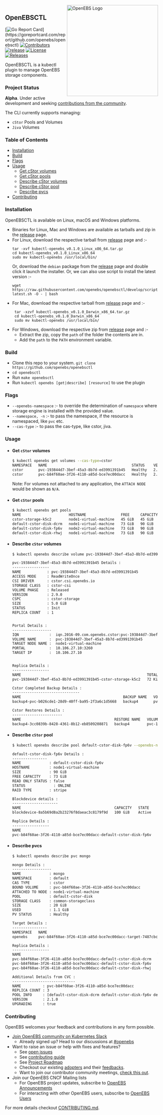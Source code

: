 
<img width="300" align="right" alt="OpenEBS Logo" src="https://raw.githubusercontent.com/cncf/artwork/master/projects/openebs/stacked/color/openebs-stacked-color.png" xmlns="http://www.w3.org/1999/html">

## OpenEBSCTL


[![Go Report Card](https://goreportcard.com/badge/github.com/openebs/openebsctl?)](https://goreportcard.com/report/github.com/openebs/openebsctl)
[![Contributors](https://img.shields.io/github/contributors/openebs/openebsctl)](https://github.com/openebs/openebsctl/graphs/contributors)
[![release](https://img.shields.io/github/release-pre/openebs/openebsctl.svg)](https://github.com/openebs/openebsctl/releases)
[![License](https://img.shields.io/badge/License-Apache%202.0-blue.svg)](https://github.com/mum4k/termdash/blob/master/LICENSE)
[![Releases](https://img.shields.io/github/downloads/openebs/openebsctl/total.svg)](https://github.com//openebs/openebsctl/releases)



OpenEBSCTL is a kubectl plugin to manage OpenEBS storage components.


### Project Status

**Alpha**. Under active development and seeking [contributions from the community](#contributing).

The CLI currently supports managing:
- `cStor` Pools and Volumes
- `Jiva` Volumes


### Table of Contents
* [Installation](#installation)
* [Build](#build)
* [Flags](#flags)
* [Usage](#usage)
    * [Get cStor volumes](#get-cstor-volumes)
    * [Get cStor pools](#get-cstor-pools)
    * [Describe cStor volumes](#describe-cstor-volumes)
    * [Describe cStor pool](#describe-cstor-pool)
    * [Describe pvcs](#describe-pvcs)
* [Contributing](#contributing)


### Installation

OpenEBSCTL is available on Linux, macOS and Windows platforms.

* Binaries for Linux, Mac and Windows are available as tarballs and zip in the [release](https://github.com/openebs/openebsctl/releases) page.
* For Linux, download the respective tarball from [release](https://github.com/openebs/openebsctl/releases) page and :-
   ```shell
   tar -xvf kubectl-openebs_v0.1.0_Linux_x86_64.tar.gz
   cd kubectl-openebs_v0.1.0_Linux_x86_64
   sudo mv kubectl-openebs /usr/local/bin/
   ```
  Or, download the `debian` package from the [release](https://github.com/openebs/openebsctl/releases) page and double click it launch the installer.
  Or, we can also use script to install the latest version :-
   ```shell
   wget https://raw.githubusercontent.com/openebs/openebsctl/develop/scripts/install-latest.sh -O - | bash
   ```
* For Mac, download the respective tarball from [release](https://github.com/openebs/openebsctl/releases) page and :-
  ```shell
   tar -xzvf kubectl-openebs_v0.1.0_Darwin_x86_64.tar.gz
   cd kubectl-openebs_v0.1.0_Darwin_x86_64
   sudo mv kubectl-openebs /usr/local/bin/
   ```
* For Windows, download the respective zip from [release](https://github.com/openebs/openebsctl/releases) page and :-
    - Extract the zip, copy the `path` of the folder the contents are in.
    - Add the `path` to the `PATH` environment variable.

### Build

- Clone this repo to your system. `git clone https://github.com/openebs/openebsctl`
- `cd openebsctl`
- Run `make openebsctl`
- Run `kubectl openebs [get|describe] [resource]` to use the plugin

### Flags

* `--openebs-namespace` :- to override the determination of `namespace` where storage engine is installed with the provided value.
* `--namespace, -n` :- to pass the namespace, if the resource is namespaced, like `pvc` etc.
* `--cas-type` :- to pass the cas-type, like cstor, jiva.

### Usage

* #### Get `cStor` volumes
  ```bash
  $ kubectl openebs get volumes --cas-type=cstor
  NAMESPACE   NAME                                       STATUS    VERSION    CAPACITY   STORAGE CLASS         ATTACHED   ACCESS MODE      ATTACHED NODE
  cstor       pvc-193844d7-3bef-45a3-8b7d-ed3991391b45   Healthy   2.9.0      5.0 GiB    cstor-csi-sc          Bound      ReadWriteOnce    N/A
  cstor       pvc-b84f60ae-3f26-4110-a85d-bce7ec00dacc   Healthy   2.0.0      20 GiB     common-storageclass   Bound      ReadWriteOnce    node1-virtual-machine
  ```
  Note: For volumes not attached to any application, the `ATTACH NODE` would be shown as `N/A`.
* #### Get `cStor` pools
  ```bash
  $ kubectl openebs get pools
  NAME                      HOSTNAME                FREE     CAPACITY   READ ONLY   PROVISIONED REPLICAS   HEALTHY REPLICAS   STATUS    AGE
  cstor-storage-k5c2        node1-virtual-machine   45 GiB   45 GiB     false       1                      0                  ONLINE    10d2h
  default-cstor-disk-dcrm   node1-virtual-machine   73 GiB   90 GiB     false       7                      7                  ONLINE    27d2h
  default-cstor-disk-fp6v   node2-virtual-machine   73 GiB   90 GiB     false       7                      7                  ONLINE    27d2h
  default-cstor-disk-rhwj   node1-virtual-machine   73 GiB   90 GiB     false       7                      4                  OFFLINE   27d2h
  ```
* #### Describe `cStor` volumes
  ```bash
  $ kubectl openebs describe volume pvc-193844d7-3bef-45a3-8b7d-ed3991391b45

  pvc-193844d7-3bef-45a3-8b7d-ed3991391b45 Details :
  -----------------
  NAME            : pvc-193844d7-3bef-45a3-8b7d-ed3991391b45
  ACCESS MODE     : ReadWriteOnce
  CSI DRIVER      : cstor.csi.openebs.io
  STORAGE CLASS   : cstor-csi
  VOLUME PHASE    : Released
  VERSION         : 2.9.0
  CSPC            : cstor-storage
  SIZE            : 5.0 GiB
  STATUS          : Init
  REPLICA COUNT	  : 1
  
  
  Portal Details :
  ------------------
  IQN              :  iqn.2016-09.com.openebs.cstor:pvc-193844d7-3bef-45a3-8b7d-ed3991391b45
  VOLUME NAME      :  pvc-193844d7-3bef-45a3-8b7d-ed3991391b45
  TARGET NODE NAME :  node1-virtual-machine
  PORTAL           :  10.106.27.10:3260
  TARGET IP        :  10.106.27.10
  
  
  Replica Details :
  -----------------
  NAME                                                          TOTAL    USED      STATUS    AGE
  pvc-193844d7-3bef-45a3-8b7d-ed3991391b45-cstor-storage-k5c2   72 KiB   4.8 MiB   Healthy   10d3h
  
  Cstor Completed Backup Details :
  -------------------------------
  NAME                                               BACKUP NAME   VOLUME NAME                                LAST SNAP NAME
  backup4-pvc-b026cde1-28d9-40ff-ba95-2f3a6c1d5668   backup4       pvc-193844d7-3bef-45a3-8b7d-ed3991391b45   backup4
  
  Cstor Restores Details :
  -----------------------
  NAME                                           RESTORE NAME   VOLUME NAME                                RESTORE SOURCE       STORAGE CLASS   STATUS
  backup4-3cc0839b-8428-4361-8b12-eb8509208871   backup4        pvc-193844d7-3bef-45a3-8b7d-ed3991391b45   192.168.1.165:9000   cstor-csi       0
  ```
* #### Describe `cStor` pool
  ```bash
  $ kubectl openebs describe pool default-cstor-disk-fp6v --openebs-namespace=openebs
  
  default-cstor-disk-fp6v Details :
  ----------------
  NAME             : default-cstor-disk-fp6v
  HOSTNAME         : node1-virtual-machine
  SIZE             : 90 GiB
  FREE CAPACITY    : 73 GiB
  READ ONLY STATUS : false
  STATUS	         : ONLINE
  RAID TYPE        : stripe
  
  Blockdevice details :
  ---------------------
  NAME                                           CAPACITY   STATE
  blockdevice-8a5b69d8a2b23276f8daeac3c8179f9d   100 GiB    Active
  
  Replica Details :
  -----------------
  NAME                                                               PVC NAME   SIZE      STATE
  pvc-b84f60ae-3f26-4110-a85d-bce7ec00dacc-default-cstor-disk-fp6v   mongo      992 MiB   Healthy
  ```
* #### Describe pvcs
  ```bash
  $ kubectl openebs describe pvc mongo

  mongo Details :
  ------------------
  NAME             : mongo
  NAMESPACE        : default
  CAS TYPE         : cstor
  BOUND VOLUME     : pvc-b84f60ae-3f26-4110-a85d-bce7ec00dacc
  ATTACHED TO NODE : node1-virtual-machine
  POOL             : default-cstor-disk
  STORAGE CLASS    : common-storageclass
  SIZE             : 20 GiB
  USED             : 1.1 GiB
  PV STATUS	       : Healthy
  
  Target Details :
  ----------------
  NAMESPACE   NAME                                                              READY   STATUS    AGE      IP           NODE
  openebs     pvc-b84f60ae-3f26-4110-a85d-bce7ec00dacc-target-7487cbc8bc5ttzl   3/3     Running   26d22h   172.17.0.7   node1-virtual-machine
  
  Replica Details :
  -----------------
  NAME                                                               TOTAL     USED      STATUS    AGE
  pvc-b84f60ae-3f26-4110-a85d-bce7ec00dacc-default-cstor-disk-dcrm   992 MiB   1.1 GiB   Healthy   26d23h
  pvc-b84f60ae-3f26-4110-a85d-bce7ec00dacc-default-cstor-disk-fp6v   992 MiB   1.1 GiB   Healthy   26d23h
  pvc-b84f60ae-3f26-4110-a85d-bce7ec00dacc-default-cstor-disk-rhwj   682 MiB   832 MiB   Offline   26d23h
  
  Additional Details from CVC :
  -----------------------------
  NAME          : pvc-b84f60ae-3f26-4110-a85d-bce7ec00dacc
  REPLICA COUNT : 3
  POOL INFO     : [default-cstor-disk-dcrm default-cstor-disk-fp6v default-cstor-disk-rhwj]
  VERSION       : 2.1.0
  UPGRADING     : true
  ```

### Contributing

OpenEBS welcomes your feedback and contributions in any form possible.

- [Join OpenEBS community on Kubernetes Slack](https://kubernetes.slack.com)
    - Already signed up? Head to our discussions at [#openebs](https://kubernetes.slack.com/messages/openebs/)
- Want to raise an issue or help with fixes and features?
    - See [open issues](https://github.com/openebs/openebs/issues)
    - See [contributing guide](./CONTRIBUTING.md)
    - See [Project Roadmap](https://github.com/openebs/openebsctl/projects/1)
    - Checkout our existing [adopters](https://github.com/openebs/openebs/tree/master/adopters) and their [feedbacks](https://github.com/openebs/openebs/issues/2719).
    - Want to join our contributor community meetings, [check this out](https://hackmd.io/mfG78r7MS86oMx8oyaV8Iw?view).
- Join our OpenEBS CNCF Mailing lists
    - For OpenEBS project updates, subscribe to [OpenEBS Announcements](https://lists.cncf.io/g/cncf-openebs-announcements)
    - For interacting with other OpenEBS users, subscribe to [OpenEBS Users](https://lists.cncf.io/g/cncf-openebs-users)


For more details checkout [CONTRIBUTING.md](./CONTRIBUTING.md).

